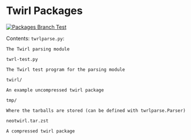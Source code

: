 # Twirl Packages

[![Packages Branch Test](https://github.com/Generic-Linux/Twirl-Beta/actions/workflows/pkg-test.yml/badge.svg?branch=packages)](https://github.com/Generic-Linux/Twirl-Beta/actions/workflows/pkg-test.yml)

Contents:
`twrlparse.py`:
```
The Twirl parsing module
```
`twrl-test.py`
```
The Twirl test program for the parsing module
```
`twirl/`
```
An example uncompressed twirl package
```
`tmp/`
```
Where the tarballs are stored (can be defined with twrlparse.Parser)
```
`neotwirl.tar.zst`
```
A compressed twirl package
```

